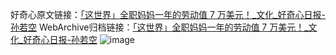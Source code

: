 好奇心原文链接：[「这世界」全职妈妈一年的劳动值 7 万美元！_文化_好奇心日报-孙若空](https://www.qdaily.com/articles/8282.html)
WebArchive归档链接：[「这世界」全职妈妈一年的劳动值 7 万美元！_文化_好奇心日报-孙若空](http://web.archive.org/web/20181018212232/http://www.qdaily.com:80/articles/8282.html)
![image](http://ww3.sinaimg.cn/large/007d5XDply1g3vblxujemj30u048bnpd)